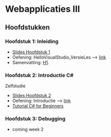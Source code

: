 # Webapplicaties III

## Hoofdstukken

### Hoofdstuk 1: Inleiding
 - [Slides Hoofdstuk 1](https://webiii.github.io/portal/docs/H01/WIII_01_Inleiding.pdf)
 - Oefening: HelloVisualStudio_VersieLes --> [link](https://github.com/DeSmetElias/Webapplicaties_III/tree/master/Hoofdstukken/Hoofdstuk_1_Inleiding/HelloVisualStudio_VersieLes)
 - Samenvatting: [H1](https://github.com/DeSmetElias/Webapplicaties_III/blob/master/Lessen/Les_1_Webapplicaties_III.md).

### Hoofdstuk 2: Introductie C#
Zelfstudie
- [Slides Hoofdstuk 2](https://webiii.github.io/portal/docs/H02/WIII_H02_Csharp.pdf)
-  Oefening: Introductie --> [link](https://github.com/DeSmetElias/Webapplicaties_III/tree/master/Hoofdstukken/Hoofdstuk_2_C%23/Introduction)
- [Tutorial C# for Beginners](https://www.youtube.com/watch?v=GhQdlIFylQ8&t=941s)


### Hoofdstuk 3: Debugging
- coming week 2
